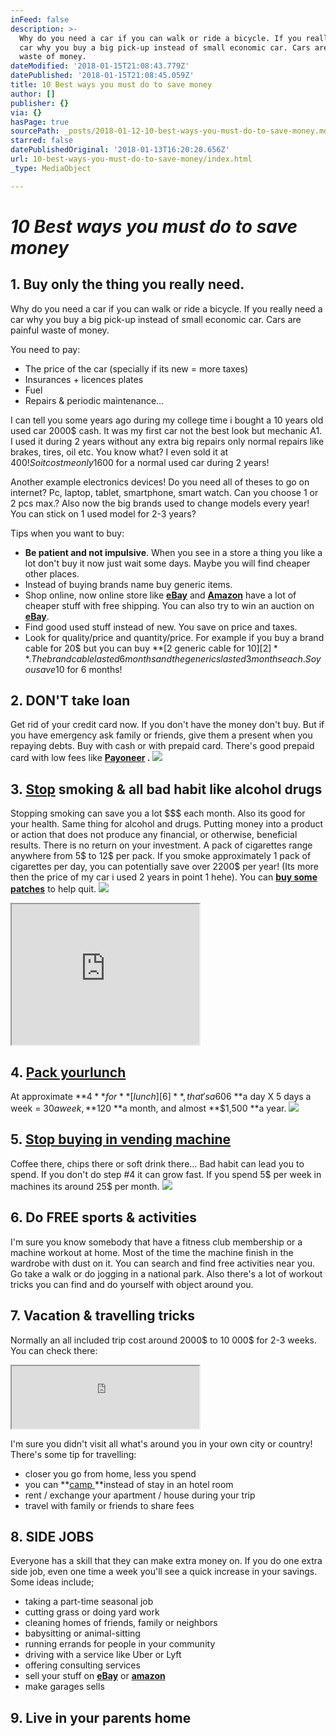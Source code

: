 ```yaml
---
inFeed: false
description: >-
  Why do you need a car if you can walk or ride a bicycle. If you really need a
  car why you buy a big pick-up instead of small economic car. Cars are painful
  waste of money.
dateModified: '2018-01-15T21:08:43.779Z'
datePublished: '2018-01-15T21:08:45.059Z'
title: 10 Best ways you must do to save money
author: []
publisher: {}
via: {}
hasPage: true
sourcePath: _posts/2018-01-12-10-best-ways-you-must-do-to-save-money.md
starred: false
datePublishedOriginal: '2018-01-13T16:20:20.656Z'
url: 10-best-ways-you-must-do-to-save-money/index.html
_type: MediaObject

---
```

# _**10 Best ways you must do to save money**_

## 1\. Buy only the thing you **really** need.

Why do you need a car if you can walk or ride a bicycle. If you really need a car why you buy a big pick-up instead of small economic car. Cars are painful waste of money.

You need to pay:

* The price of the car (specially if its new = more taxes)
* Insurances + licences plates
* Fuel
* Repairs & periodic maintenance...

I can tell you some years ago during my college time i bought a 10 years old used car 2000$ cash. It was my first car not the best look but mechanic A1\. I used it during 2 years without any extra big repairs only normal repairs like brakes, tires, oil etc. You know what? I even sold it at 400$! So it cost me only 1600$ for a normal used car during 2 years!

Another example electronics devices! Do you need all of theses to go on internet? Pc, laptop, tablet, smartphone, smart watch. Can you choose 1 or 2 pcs max.? Also now the big brands used to change models every year! You can stick on 1 used model for 2-3 years?

Tips when you want to buy:

* **Be patient and not impulsive**. When you see in a store a thing you like a lot don't buy it now just wait some days. Maybe you will find cheaper other places.
* Instead of buying brands name buy generic items.
* Shop online, now online store like **[eBay][0]** and **[Amazon][1]** have a lot of cheaper stuff with free shipping. You can also try to win an auction on **[eBay][0]**.
* Find good used stuff instead of new. You save on price and taxes.
* Look for quality/price and quantity/price. For example if you buy a brand cable for 20$ but you can buy **[2 generic cable for 10$][2]**. The brand cable lasted 6 months and the generics lasted 3 months each. So you save 10$ for 6 months!

## 2\. **DON'T** take loan

Get rid of your credit card now. If you don't have the money don't buy. But if you have emergency ask family or friends, give them a present when you repaying debts. Buy with cash or with prepaid card. There's good prepaid card with low fees like **[Payoneer][3] .**
![](https://the-grid-user-content.s3-us-west-2.amazonaws.com/f16db558-d847-4612-8772-c97849d73a6b.png)

## 3\. **[Stop][4]** smoking & all bad habit like alcohol drugs

Stopping smoking can save you a lot $$$ each month. Also its good for your health. Same thing for alcohol and drugs. Putting money into a product or action that does not produce any financial, or otherwise, beneficial results. There is no return on your investment. A pack of cigarettes range anywhere from 5$ to 12$ per pack. If you smoke approximately 1 pack of cigarettes per day, you can potentially save over 2200$ per year! (Its more then the price of my car i used 2 years in point 1 hehe). You can **[buy some patches][5]** to help quit.
![](https://the-grid-user-content.s3-us-west-2.amazonaws.com/65afd5d9-feec-400a-abde-0528ab7aa1cd.png)

<iframe src="https://the-grid.github.io/ed-userhtml/?g=eJztk8Fy0zAQhu99iowPvqWRZMmWSl0GmA6hJSRQypSTR5bWiagtB0nBlKfHcZK2d5jpJTftv7v_7uibPTeVkw2MfHioIY86o8PqDBO0_v1qBWa5CmeEboNo1Ei3NHYoyCN0iHdFg-CVa-va2GUe2TYaDb5l6zS4XdqpPJpMOj-28lQ28k9rx1L7Bx-gOVVtM-mtlxD85OfrG3C_jIJv4LxpbU4QyhAnJJ5buLrJcTxfg5Nhm3oP4Y2ehqaOZ9LdQ1jUUkF-exP7duP6l_exgyqXvvC-qE0RTB1LXYSHNeRr1-qNCr1s7-PgpLrvdy-Mzn9Ib7wfExQ3g-l6MN2t3Nstt4P7EYPcgA35W4Su52Imppdx32r9c2Hr_kHnJeGQYSYYljRNhMSYcihlxjGtuBZJ7FdtV-y_K7gNDI1FuwbrC2MLC13RGavbbshGF-eTHbmLk5PzI8P_whBnXxfi8vqJ4UHYMxRCcZSwpFRcA6qwlgkVCRdclpmmJT0yfHmGt7Pp_Cp998TwIOwZYoy5yHClaaqBJVRyqWgpFWI0Y5SSI8OXZ4jZlzu0-P7sDvfC4Q6TjAuNiKKZTlOeUFJpjCRmmmkl0_LI8MUZpnefP04_icUjw0dhzzClKcrSEstKA2UkYYITxjSpeFLKlIl_YPgX_KkTdQ" height="225" style=""></iframe>

## 4\. [Pack your][6]**[lunch][6]**

At approximate **$4 **for **[lunch][6]**, that's a 60% savings over eating out. If you save **$6 **a day X 5 days a week = $30 a week, **$120 **a month, and almost **$1,500 **a year.
![](https://the-grid-user-content.s3-us-west-2.amazonaws.com/214ac062-88c1-4479-bf5f-680628290949.png)

## 5\. [Stop buying in ][7]**[vending machine][7]**

Coffee there, chips there or soft drink there... Bad habit can lead you to spend. If you don't do step \#4 it can grow fast. If you spend 5$ per week in machines its around 25$ per month.
![](https://the-grid-user-content.s3-us-west-2.amazonaws.com/9a3a5f75-c9eb-4002-8551-de915e48cab8.png)

## 6\. Do **FREE** sports & activities

I'm sure you know somebody that have a fitness club membership or a machine workout at home. Most of the time the machine finish in the wardrobe with dust on it. You can search and find free activities near you. Go take a walk or do jogging in a national park. Also there's a lot of workout tricks you can find and do yourself with object around you.

## 7\. Vacation & travelling tricks

Normally an all included trip cost around 2000$ to 10 000$ for 2-3 weeks. You can check there:

<iframe src="https://the-grid.github.io/ed-userhtml/?g=eJxtzDEOgjAUANDdU3z_DoVUCBrKCdwcHE1pP22lUCw1xNvLauL2ptdKsJEGgTal5cLYtm35U4dXUJ9chYkp79SYNRWvecWzsuS8qc8lQpLRUBL46L2cR-wOrZsMrFH9TF6_bYpLPlNibpKG_kyb08kKPNUNgiVn7L7WBYL0O25EkCzBPUSvYQgRrrSuR4Q-RE1RYIGsa5nsvq09PX4" height="100" style=""></iframe>

I'm sure you didn't visit all what's around you in your own city or country! There's some tip for travelling:

* closer you go from home, less you spend
* you can **[camp ][8]**instead of stay in an hotel room
* rent / exchange your apartment / house during your trip
* travel with family or friends to share fees

## 8\. SIDE JOBS

Everyone has a skill that they can make extra money on. If you do one extra side job, even one time a week you'll see a quick increase in your savings. Some ideas include;

* taking a part-time seasonal job
* cutting grass or doing yard work
* cleaning homes of friends, family or neighbors
* babysitting or animal-sitting
* running errands for people in your community
* driving with a service like Uber or Lyft
* offering consulting services
* sell your stuff on **[eBay][9]** or **[amazon][10]**
* make garages sells

## 9\. Live in your parents home

[0]: https://rover.ebay.com/rover/1/711-53200-19255-0/1?ff3=4&toolid=11800&pub=5575272753&campid=5338042010&mpre=https%3A%2F%2Fwww.ebay.com%2Fdeals
[1]: https://www.amazon.com/gp/goldbox/ref=as_li_ss_tl?ie=UTF8&linkCode=ll2&tag=jasiss-20&linkId=029d88538e9d8e2329346dc5fd7d6d2c
[2]: https://rover.ebay.com/rover/1/711-53200-19255-0/1?ff3=4&toolid=11800&pub=5575272753&campid=5338042010&mpre=https%3A%2F%2Fwww.ebay.com%2Fitm%2F132384615490
[3]: https://share.payoneer.com/nav/isI1sI-VDZgy1ZnZuvk9nhS_obDzq2Twoz76apWTQcZpV-CW3QME9To1_TJIobuAYJMNnKgSkmmGHEcSFr4OsQ2
[4]: https://www.amazon.com/s/ref=as_li_ss_tl?url=search-alias=aps&field-keywords=smoking+patches&linkCode=ll2&tag=jasiss-20&linkId=7e35e85bef215e0b8d29410ee15007b8
[5]: https://rover.ebay.com/rover/1/711-53200-19255-0/1?ff3=4&toolid=11800&pub=5575272753&campid=5338042010&mpre=https%3A%2F%2Fwww.ebay.com%2Fsch%2Fi.html%3F_from%3DR40%26_sacat%3D0%26_nkw%3Dsmoking%2Bpatches%26_sop%3D12
[6]: https://rover.ebay.com/rover/1/711-53200-19255-0/1?ff3=4&toolid=11800&pub=5575272753&campid=5338042010&mpre=https%3A%2F%2Fwww.ebay.com%2Fsch%2Fi.html%3F_from%3DR40%26_sacat%3D0%26_nkw%3Dlunch%26_sop%3D12
[7]: https://rover.ebay.com/rover/1/711-53200-19255-0/1?ff3=4&toolid=11800&pub=5575272753&campid=5338042010&mpre=https%3A%2F%2Fwww.ebay.com%2Fsch%2Fi.html%3F_from%3DR40%26_sacat%3D0%26_nkw%3Dvending%2Bmachine%26_sop%3D12
[8]: https://rover.ebay.com/rover/1/711-53200-19255-0/1?ff3=4&toolid=11800&pub=5575272753&campid=5338042010&mpre=https%3A%2F%2Fwww.ebay.com%2Fsch%2Fi.html%3F_from%3DR40%26_sacat%3D0%26_nkw%3Dtent%26_sop%3D12
[9]: https://rover.ebay.com/rover/1/711-53200-19255-0/1?ff3=4&toolid=11800&pub=5575272753&campid=5338042010&mpre=https%3A%2F%2Fwww.ebay.com%2F
[10]: https://www.amazon.com//ref=as_li_ss_tl?ie=UTF8&linkCode=ll2&tag=jasiss-20&linkId=e27f3336b46244803d38682c9582cb85